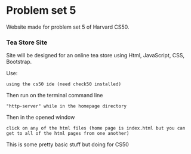 # Problem set 5
Website made for problem set 5 of Harvard CS50.




### Tea Store Site

Site will be designed for an online tea store using Html, JavaScript, CSS, Bootstrap.

Use:

```
using the cs50 ide (need check50 installed)
```

Then run on the terminal command line

```
"http-server" while in the homepage directory
```
Then in the opened window

```
click on any of the html files (home page is index.html but you can get to all of the html pages from one another)
```









This is some pretty basic stuff but doing for CS50

